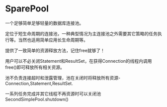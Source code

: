 SparePool
=========

一个足够简单足够轻量的数据库连接池。

定位于短生命周期的连接池，一种典型情况为主连接池之外需要其它策略的任务执行等。当然也适用简单应用长生命周期等。

提供了一致简单的资源释放方法，记住free就够了！

用户可以不必关闭Statement和ResultSet，在获得Connection的线程内调用free()即可释放所有相关资源。

池不负责连接超时和泄露管理，池在关闭时将释放所有资源-Connection,Statement,ResultSet.

一系列任务完成并其它线程不再资源时可以关闭池SecondSimplePool.shutdown()
